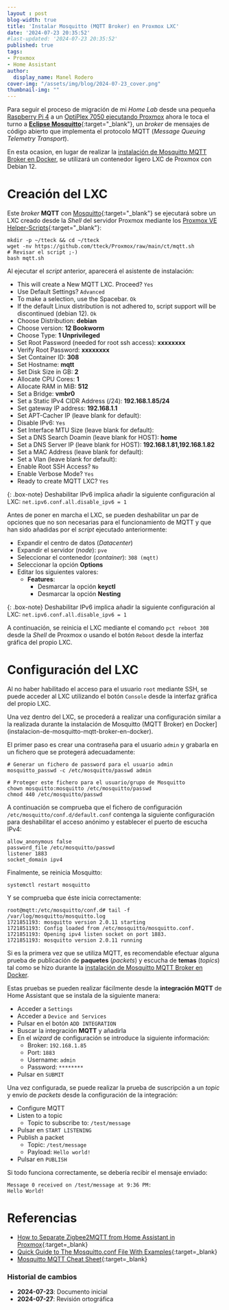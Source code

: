```yaml
---
layout : post
blog-width: true
title: 'Instalar Mosquitto (MQTT Broker) en Proxmox LXC'
date: '2024-07-23 20:35:52'
#last-updated: '2024-07-23 20:35:52'
published: true
tags:
- Proxmox
- Home Assistant
author:
  display_name: Manel Rodero
cover-img: "/assets/img/blog/2024-07-23_cover.png"
thumbnail-img: ""
---
```


Para seguir el proceso de migración de mi _Home Lab_ desde una pequeña [Raspberry Pi 4](instalar-raspberry-pi-os-64bits) a un [OptiPlex 7050 ejecutando Proxmox](proxmox-ve-802-en-un-dell-optiplex-7050) ahora le toca el turno a [**Eclipse Mosquitto**](https://mosquitto.org/){:target="_blank"}, un _broker_ de mensajes de código abierto que implementa el protocolo MQTT (_Message Queuing Telemetry Transport_).

En esta ocasion, en lugar de realizar la [instalación de Mosquitto MQTT Broker en Docker](instalacion-de-mosquitto-mqtt-broker-en-docker), se utilizará un contenedor ligero LXC de Proxmox con Debian 12.

# Creación del LXC

Este _broker_ **MQTT** con [Mosquitto](https://mosquitto.org/){:target="_blank"} se ejecutará sobre un LXC creado desde la _Shell_ del servidor Proxmox mediante los [Proxmox VE Helper-Scripts](https://tteck.github.io/Proxmox/){:target="_blank"}:

```
mkdir -p ~/tteck && cd ~/tteck
wget -nv https://github.com/tteck/Proxmox/raw/main/ct/mqtt.sh
# Revisar el script ;-)
bash mqtt.sh
```

Al ejecutar el _script_ anterior, aparecerá el asistente de instalación:

* This will create a New MQTT LXC. Proceed? `Yes`
* Use Default Settings? `Advanced`
* To make a selection, use the Spacebar. `Ok`
* If the default Linux distribution is not adhered to, script support will be discontinued (debian 12). `Ok`
* Choose Distribution: **debian**
* Choose version: **12 Bookworm**
* Choose Type: **1 Unprivileged**
* Set Root Password (needed for root ssh access): **xxxxxxxx**
* Verify Root Password: **xxxxxxxx**
* Set Container ID: **308**
* Set Hostname: **mqtt**
* Set Disk Size in GB: **2**
* Allocate CPU Cores: **1**
* Allocate RAM in MiB: **512**
* Set a Bridge: **vmbr0**
* Set a Static IPv4 CIDR Address (/24): **192.168.1.85/24**
* Set gateway IP address: **192.168.1.1**
* Set APT-Cacher IP (leave blank for default):
* Disable IPv6: `Yes`
* Set Interface MTU Size (leave blank for default):
* Set a DNS Search Doamin (leave blank for HOST): **home**
* Set a DNS Server IP (leave blank for HOST): **192.168.1.81,192.168.1.82**
* Set a MAC Address (leave blank for default):
* Set a Vlan (leave blank for default):
* Enable Root SSH Access? `No`
* Enable Verbose Mode? `Yes`
* Ready to create MQTT LXC? `Yes`

{: .box-note}
Deshabilitar IPv6 implica añadir la siguiente configuración al LXC: `net.ipv6.conf.all.disable_ipv6 = 1`

Antes de poner en marcha el LXC, se pueden deshabilitar un par de opciones que no son necesarias para el funcionamiento de MQTT y que han sido añadidas por el _script_ ejecutado anteriormente:

* Expandir el centro de datos (_Datacenter_)
* Expandir el servidor (_node_): `pve`
* Seleccionar el contenedor (_container_): `308 (mqtt)`
* Seleccionar la opción **Options**
* Editar los siguientes valores:
  * **Features**:
    * Desmarcar la opción **keyctl**
    * Desmarcar la opción **Nesting**

{: .box-note}
Deshabilitar IPv6 implica añadir la siguiente configuración al LXC: `net.ipv6.conf.all.disable_ipv6 = 1`

A continuación, se reinicia el LXC mediante el comando `pct reboot 308` desde la _Shell_ de Proxmox o usando el botón `Reboot` desde la interfaz gráfica del propio LXC.

# Configuración del LXC

Al no haber habilitado el acceso para el usuario `root` mediante SSH, se puede acceder al LXC utilizando el botón `Console` desde la interfaz gráfica del propio LXC.

Una vez dentro del LXC, se procederá a realizar una configuración similar a la realizada durante la instalación de Mosquitto (MQTT Broker) en Docker](instalacion-de-mosquitto-mqtt-broker-en-docker).

El primer paso es crear una contraseña para el usuario `admin` y grabarla en un fichero que se protegerá adecuadamente:

```
# Generar un fichero de password para el usuario admin
mosquitto_passwd -c /etc/mosquitto/passwd admin

# Proteger este fichero para el usuario/grupo de Mosquitto
chown mosquitto:mosquitto /etc/mosquitto/passwd
chmod 440 /etc/mosquitto/passwd
```

A continuación se comprueba que el fichero de configuración `/etc/mosquitto/conf.d/default.conf` contenga la siguiente configuración para deshabilitar el acceso anónimo y establecer el puerto de escucha IPv4:

```
allow_anonymous false
password_file /etc/mosquitto/passwd
listener 1883
socket_domain ipv4
```

Finalmente, se reinicia Mosquitto:

```
systemctl restart mosquitto
```

Y se comprueba que éste inicia correctamente:

```
root@mqtt:/etc/mosquitto/conf.d# tail -f /var/log/mosquitto/mosquitto.log
1721851193: mosquitto version 2.0.11 starting
1721851193: Config loaded from /etc/mosquitto/mosquitto.conf.
1721851193: Opening ipv4 listen socket on port 1883.
1721851193: mosquitto version 2.0.11 running

```

Si es la primera vez que se utiliza MQTT, es recomendable efectuar alguna prueba de publicación de **paquetes** (_packets_) y escucha de **temas** (_topics_) tal como se hizo durante la [instalación de Mosquitto MQTT Broker en Docker](instalacion-de-mosquitto-mqtt-broker-en-docker).

Estas pruebas se pueden realizar fácilmente desde la **integración MQTT** de Home Assistant que se instala de la siguiente manera:

* Acceder a `Settings`
* Acceder a `Device and Services`
* Pulsar en el botón `ADD INTEGRATION`
* Buscar la integración **MQTT** y añadirla
* En el _wizard_ de configuración se introduce la siguiente información:
  * Broker: `192.168.1.85`
  * Port: `1883`
  * Username: `admin`
  * Password: `********`
* Pulsar en `SUBMIT`

Una vez configurada, se puede realizar la prueba de suscripción a un _topic_ y envío de _packets_ desde la configuración de la integración:

* Configure MQTT
* Listen to a topic
  * Topic to subscribe to: `/test/message`
* Pulsar en `START LISTENING`
* Publish a packet
  * Topic: `/test/message`
  * Payload: `Hello world!`
* Pulsar en `PUBLISH`

Si todo funciona correctamente, se debería recibir el mensaje enviado:

```
Message 0 received on /test/message at 9:36 PM:
Hello World!
```

# Referencias

* [How to Separate Zigbee2MQTT from Home Assistant in Proxmox](https://smarthomescene.com/guides/how-to-separate-zigbee2mqtt-from-home-assistant-in-proxmox/){:target=_blank}
* [Quick Guide to The Mosquitto.conf File With Examples](http://www.steves-internet-guide.com/mossquitto-conf-file/){:target=_blank}
* [Mosquitto MQTT Cheat Sheet](https://mpolinowski.github.io/docs/Development/Javascript/2021-06-02--mqtt-cheat-sheet/2021-06-02/){:target=_blank}

### Historial de cambios

* **2024-07-23**: Documento inicial
* **2024-07-27**: Revisión ortográfica
